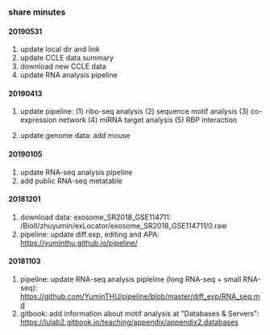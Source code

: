 ### share minutes

#### 20190531
1. update local dir and link
2. update CCLE data summary
3. download new CCLE data
4. update RNA analysis pipeline


#### 20190413
1. update pipeline:
(1) ribo-seq analysis
(2) sequence motif analysis
(3) co-expression network
(4) miRNA target analysis
(5) RBP interaction

2. update genome data: add mouse

#### 20190105
1. update RNA-seq analysis pipeline
2. add public RNA-seq metatable

#### 20181201
1. download data: exosome_SR2018_GSE114711: /BioII/zhuyumin/exLocator/exosome_SR2018_GSE114711/0.raw
2. pipeline: update diff.exp, editing and APA: https://yuminthu.github.io/pipeline/

#### 20181103
1.  pipeline: update RNA-seq analysis pipleline (long RNA-seq + small RNA-seq): https://github.com/YuminTHU/pipeline/blob/master/diff_exp/RNA_seq.md
2.  gitbook: add information about motif analysis at "Databases & Servers": https://lulab2.gitbook.io/teaching/appendix/appendix2.databases
